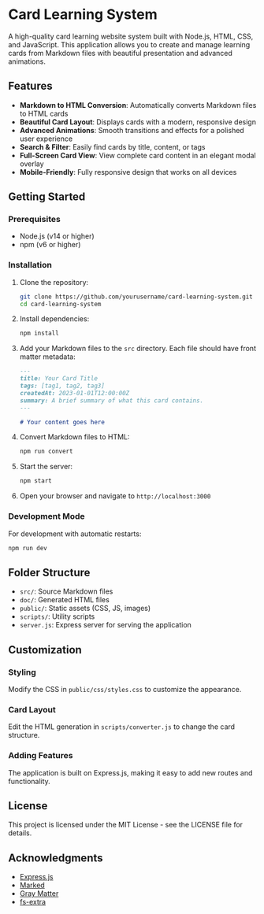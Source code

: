 # Card Learning System

A high-quality card learning website system built with Node.js, HTML, CSS, and JavaScript. This application allows you to create and manage learning cards from Markdown files with beautiful presentation and advanced animations.

## Features

- **Markdown to HTML Conversion**: Automatically converts Markdown files to HTML cards
- **Beautiful Card Layout**: Displays cards with a modern, responsive design
- **Advanced Animations**: Smooth transitions and effects for a polished user experience
- **Search & Filter**: Easily find cards by title, content, or tags
- **Full-Screen Card View**: View complete card content in an elegant modal overlay
- **Mobile-Friendly**: Fully responsive design that works on all devices

## Getting Started

### Prerequisites

- Node.js (v14 or higher)
- npm (v6 or higher)

### Installation

1. Clone the repository:
   ```bash
   git clone https://github.com/yourusername/card-learning-system.git
   cd card-learning-system
   ```

2. Install dependencies:
   ```bash
   npm install
   ```

3. Add your Markdown files to the `src` directory. Each file should have front matter metadata:
   ```md
   ---
   title: Your Card Title
   tags: [tag1, tag2, tag3]
   createdAt: 2023-01-01T12:00:00Z
   summary: A brief summary of what this card contains.
   ---

   # Your content goes here
   ```

4. Convert Markdown files to HTML:
   ```bash
   npm run convert
   ```

5. Start the server:
   ```bash
   npm start
   ```

6. Open your browser and navigate to `http://localhost:3000`

### Development Mode

For development with automatic restarts:
```bash
npm run dev
```

## Folder Structure

- `src/`: Source Markdown files
- `doc/`: Generated HTML files
- `public/`: Static assets (CSS, JS, images)
- `scripts/`: Utility scripts
- `server.js`: Express server for serving the application

## Customization

### Styling

Modify the CSS in `public/css/styles.css` to customize the appearance.

### Card Layout

Edit the HTML generation in `scripts/converter.js` to change the card structure.

### Adding Features

The application is built on Express.js, making it easy to add new routes and functionality.

## License

This project is licensed under the MIT License - see the LICENSE file for details.

## Acknowledgments

- [Express.js](https://expressjs.com/)
- [Marked](https://marked.js.org/)
- [Gray Matter](https://github.com/jonschlinkert/gray-matter)
- [fs-extra](https://github.com/jprichardson/node-fs-extra)